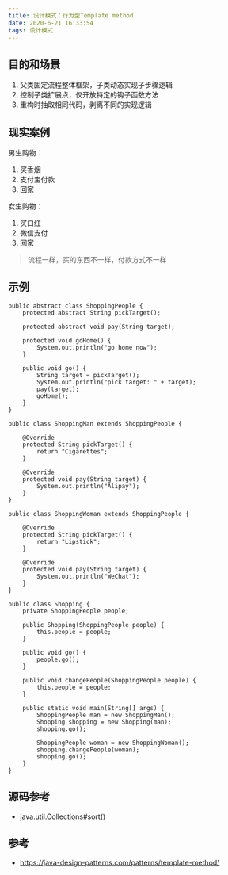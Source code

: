 ```yaml
---
title: 设计模式：行为型Template method
date: 2020-6-21 16:33:54
tags: 设计模式
---
```


## 目的和场景

1. 父类固定流程整体框架，子类动态实现子步骤逻辑
2. 控制子类扩展点，仅开放特定的钩子函数方法
3. 重构时抽取相同代码，剥离不同的实现逻辑

## 现实案例

男生购物：

1. 买香烟
2. 支付宝付款
3. 回家

女生购物：

1. 买口红
2. 微信支付
3. 回家

> 流程一样，买的东西不一样，付款方式不一样

## 示例

```
public abstract class ShoppingPeople {
    protected abstract String pickTarget();

    protected abstract void pay(String target);

    protected void goHome() {
        System.out.println("go home now");
    }

    public void go() {
        String target = pickTarget();
        System.out.println("pick target: " + target);
        pay(target);
        goHome();
    }
}

```

```
public class ShoppingMan extends ShoppingPeople {

    @Override
    protected String pickTarget() {
        return "Cigarettes";
    }

    @Override
    protected void pay(String target) {
        System.out.println("Alipay");
    }
}
```

```
public class ShoppingWoman extends ShoppingPeople {

    @Override
    protected String pickTarget() {
        return "Lipstick";
    }

    @Override
    protected void pay(String target) {
        System.out.println("WeChat");
    }
}
```

```
public class Shopping {
    private ShoppingPeople people;

    public Shopping(ShoppingPeople people) {
        this.people = people;
    }

    public void go() {
        people.go();
    }

    public void changePeople(ShoppingPeople people) {
        this.people = people;
    }

    public static void main(String[] args) {
        ShoppingPeople man = new ShoppingMan();
        Shopping shopping = new Shopping(man);
        shopping.go();

        ShoppingPeople woman = new ShoppingWoman();
        shopping.changePeople(woman);
        shopping.go();
    }
}
```

## 源码参考

- java.util.Collections#sort()

## 参考

- https://java-design-patterns.com/patterns/template-method/
